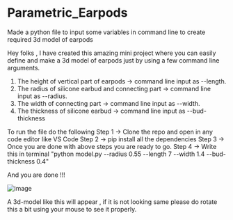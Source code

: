 # Parametric_Earpods
Made a python file to input some variables in command line to create required 3d model of earpods

Hey folks , I have created this amazing mini project where you can easily define and make a 3d model of earpods just by using a few command line arguments.

1. The height of vertical part of earpods -> command line input as  --length.
2. The radius of silicone earbud and connecting part -> command line input as --radius.
3. The width of connecting part -> command line input as --width.
4. The thickness of silicone earbud -> command line input as --bud-thickness

To run the file do the following 
Step 1 -> Clone the repo and open in any code editor like VS Code
Step 2 -> pip install all the dependencies
Step 3 -> Once you are done with above steps you are ready to go.
Step 4 -> Write this in terminal "python model.py --radius 0.55 --length 7 --width 1.4 --bud-thickness 0.4"

And you are done !!!

![image](https://user-images.githubusercontent.com/90850886/232878335-5b5acb21-a7cb-463b-9367-56250a88388b.png)

A 3d-model like this will appear , if it is not looking same please do rotate this a bit using your mouse to see it properly.
